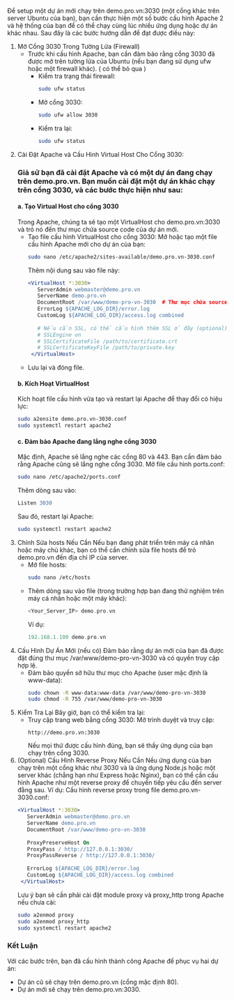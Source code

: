 Để setup một dự án mới chạy trên demo.pro.vn:3030 (một cổng khác trên server Ubuntu của bạn), bạn cần thực hiện một số bước cấu hình Apache 2 và hệ thống của bạn để có thể chạy cùng lúc nhiều ứng dụng hoặc dự án khác nhau. Sau đây là các bước hướng dẫn để đạt được điều này:
1. Mở Cổng 3030 Trong Tường Lửa (Firewall)
   - Trước khi cấu hình Apache, bạn cần đảm bảo rằng cổng 3030 đã được mở trên tường lửa của Ubuntu (nếu bạn đang sử dụng ufw hoặc một firewall khác). ( có thể bỏ qua )
     + Kiểm tra trạng thái firewall:
       ```bash
       sudo ufw status
       ```
     + Mở cổng 3030:
       ```bash
       sudo ufw allow 3030
       ```
     + Kiểm tra lại:
       ```bash
       sudo ufw status
       ```
2. Cài Đặt Apache và Cấu Hình Virtual Host Cho Cổng 3030:
   ### Giả sử bạn đã cài đặt Apache và có một dự án đang chạy trên demo.pro.vn. Bạn muốn cài đặt một dự án khác chạy trên cổng 3030, và các bước thực hiện như sau:
   #### a. Tạo Virtual Host cho cổng 3030
   Trong Apache, chúng ta sẽ tạo một VirtualHost cho demo.pro.vn:3030 và trỏ nó đến thư mục chứa source code của dự án mới.
   - Tạo file cấu hình VirtualHost cho cổng 3030:
     Mở hoặc tạo một file cấu hình Apache mới cho dự án của bạn:
     ```bash
     sudo nano /etc/apache2/sites-available/demo.pro.vn-3030.conf
     ```
     Thêm nội dung sau vào file này:
     ```apache
     <VirtualHost *:3030>
        ServerAdmin webmaster@demo.pro.vn
        ServerName demo.pro.vn
        DocumentRoot /var/www/demo-pro-vn-3030  # Thư mục chứa source code của dự án mới
        ErrorLog ${APACHE_LOG_DIR}/error.log
        CustomLog ${APACHE_LOG_DIR}/access.log combined
    
        # Nếu cần SSL, có thể cấu hình thêm SSL ở đây (optional)
        # SSLEngine on
        # SSLCertificateFile /path/to/certificate.crt
        # SSLCertificateKeyFile /path/to/private.key
      </VirtualHost>
     ```
   - Lưu lại và đóng file.
   #### b. Kích Hoạt VirtualHost
   Kích hoạt file cấu hình vừa tạo và restart lại Apache để thay đổi có hiệu lực:
   ```bash
   sudo a2ensite demo.pro.vn-3030.conf
   sudo systemctl restart apache2
   ```
   #### c. Đảm bảo Apache đang lắng nghe cổng 3030
   Mặc định, Apache sẽ lắng nghe các cổng 80 và 443. Bạn cần đảm bảo rằng Apache cũng sẽ lắng nghe cổng 3030.
   Mở file cấu hình ports.conf:
   ```bash
   sudo nano /etc/apache2/ports.conf
   ```
   Thêm dòng sau vào:
   ```apache
   Listen 3030
   ```
   Sau đó, restart lại Apache:
   ```bash
   sudo systemctl restart apache2
   ```
3. Chỉnh Sửa hosts Nếu Cần
   Nếu bạn đang phát triển trên máy cá nhân hoặc máy chủ khác, bạn có thể cần chỉnh sửa file hosts để trỏ demo.pro.vn đến địa chỉ IP của server.
   - Mở file hosts:
     ```bash
     sudo nano /etc/hosts
     ```
   - Thêm dòng sau vào file (trong trường hợp bạn đang thử nghiệm trên máy cá nhân hoặc một máy khác):
     ```php
     <Your_Server_IP> demo.pro.vn
     ```
     Ví dụ:
     ```php
     192.168.1.100 demo.pro.vn
     ```
4. Cấu Hình Dự Án Mới (nếu có)
   Đảm bảo rằng dự án mới của bạn đã được đặt đúng thư mục /var/www/demo-pro-vn-3030 và có quyền truy cập hợp lệ.
   - Đảm bảo quyền sở hữu thư mục cho Apache (user mặc định là www-data):
     ```bash
     sudo chown -R www-data:www-data /var/www/demo-pro-vn-3030
     sudo chmod -R 755 /var/www/demo-pro-vn-3030
     ```
5. Kiểm Tra Lại
   Bây giờ, bạn có thể kiểm tra lại:
   - Truy cập trang web bằng cổng 3030:
     Mở trình duyệt và truy cập:
     ```arduino
     http://demo.pro.vn:3030
     ```
     Nếu mọi thứ được cấu hình đúng, bạn sẽ thấy ứng dụng của bạn chạy trên cổng 3030.
6. (Optional) Cấu Hình Reverse Proxy Nếu Cần
   Nếu ứng dụng của bạn chạy trên một cổng khác như 3030 và là ứng dụng Node.js hoặc một server khác (chẳng hạn như Express hoặc Nginx), bạn có thể cần cấu hình Apache như một reverse proxy để chuyển tiếp yêu cầu đến server đằng sau.
   Ví dụ: Cấu hình reverse proxy trong file demo.pro.vn-3030.conf:
   ```apache
   <VirtualHost *:3030>
      ServerAdmin webmaster@demo.pro.vn
      ServerName demo.pro.vn
      DocumentRoot /var/www/demo-pro-vn-3030
  
      ProxyPreserveHost On
      ProxyPass / http://127.0.0.1:3030/
      ProxyPassReverse / http://127.0.0.1:3030/
  
      ErrorLog ${APACHE_LOG_DIR}/error.log
      CustomLog ${APACHE_LOG_DIR}/access.log combined
    </VirtualHost>
   ```
   Lưu ý bạn sẽ cần phải cài đặt module proxy và proxy_http trong Apache nếu chưa cài:
   ```bash
   sudo a2enmod proxy
   sudo a2enmod proxy_http
   sudo systemctl restart apache2
   ```

### Kết Luận
Với các bước trên, bạn đã cấu hình thành công Apache để phục vụ hai dự án:
  - Dự án cũ sẽ chạy trên demo.pro.vn (cổng mặc định 80).
  - Dự án mới sẽ chạy trên demo.pro.vn:3030.
